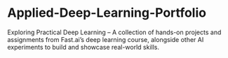# Applied-Deep-Learning-Portfolio
Exploring Practical Deep Learning – A collection of hands-on projects and assignments from Fast.ai’s deep learning course, alongside other AI experiments to build and showcase real-world skills.
